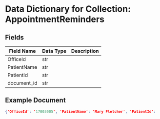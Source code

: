 # Data Dictionary for Collection: AppointmentReminders
## Fields
| Field Name | Data Type | Description |
|------------|-----------|-------------|
| OfficeId | str | |
| PatientName | str | |
| PatientId | str | |
| document_id | str | |

## Example Document
```json
{'OfficeId': '17003005', 'PatientName': 'Mary Fletcher', 'PatientId': '117', 'document_id': '06tnyG0ttgzAargiqvqc'}
```
